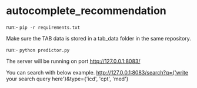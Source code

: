 # autocomplete_recommendation

run:- `pip -r requirements.txt`

Make sure the TAB data is stored in a tab_data folder in the same repository.

run:- `python predictor.py`

The server will be running on port http://127.0.0.1:8083/

You can search with below example.
http://127.0.0.1:8083/search?q={'write your search query here'}&type={'icd', 'cpt', 'med'}
